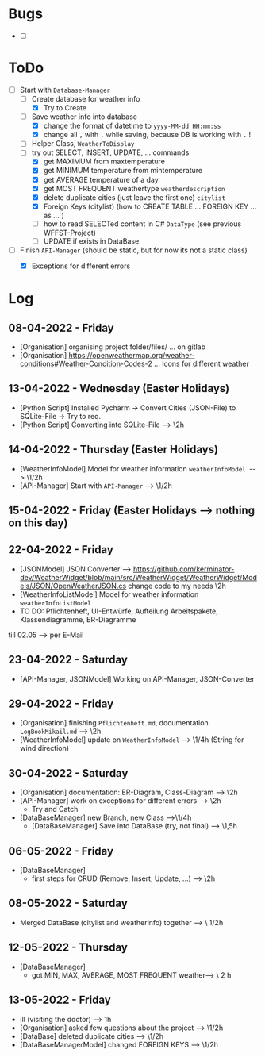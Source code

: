 # Bugs

- [ ] 

# ToDo

- [ ] Start with `Database-Manager`
  - [ ] Create database for weather info
    - [x] Try to Create
  - [ ] Save weather info into database
    - [x] change the format of datetime to `yyyy-MM-dd HH:mm:ss`
    - [x] change all `,` with `.` while saving, because DB is working with `.` !
  - [ ] Helper Class, `WeatherToDisplay`
  - [ ] try out SELECT, INSERT, UPDATE, ... commands
    - [x] get MAXIMUM from maxtemperature
    - [x] get MINIMUM temperature from mintemperature
    - [x] get AVERAGE temperature of a day
    - [x] get MOST FREQUENT weathertype `weatherdescription`
    - [x] delete duplicate cities (just leave the first one) `citylist`  
    - [x] Foreign Keys (citylist) (how to CREATE TABLE  ... FOREIGN KEY ... as ...`)
    - [ ] how to read SELECTed content in C# `DataType` (see previous WFFST-Project)
    - [ ] UPDATE if exists in DataBase
- [ ] Finish `API-Manager` (should be static, but for now its not a static class)
  - [x] Exceptions for different errors


# Log

## 08-04-2022 - Friday

- [Organisation] organising project folder/files/ ... on gitlab
- [Organisation] https://openweathermap.org/weather-conditions#Weather-Condition-Codes-2 ... Icons for different weather

## 13-04-2022 - Wednesday (Easter Holidays)
- [Python Script] Installed Pycharm -> Convert Cities (JSON-File) to SQLite-File -> Try to req.
- [Python Script] Converting into SQLite-File --> \2h

## 14-04-2022 - Thursday (Easter Holidays)
- [WeatherInfoModel] Model for weather information `weatherInfoModel `--> \1/2h
- [API-Manager] Start with `API-Manager` --> \1/2h

## 15-04-2022 - Friday (Easter Holidays --> nothing on this day)

## 22-04-2022 - Friday
- [JSONModel] JSON Converter --> https://github.com/kerminator-dev/WeatherWidget/blob/main/src/WeatherWidget/WeatherWidget/Models/JSON/OpenWeatherJSON.cs change code to my needs \2h
- [WeatherInfoListModel] Model for weather information `weatherInfoListModel`
- TO DO: Pflichtenheft, UI-Entwürfe, Aufteilung Arbeitspakete, Klassendiagramme, ER-Diagramme


till 02.05 --> per E-Mail
## 23-04-2022 - Saturday
- [API-Manager, JSONModel] Working on API-Manager, JSON-Converter

## 29-04-2022 - Friday
- [Organisation] finishing `Pflichtenheft.md`, documentation `LogBookMikail.md` --> \2h
- [WeatherInfoModel] update on `WeatherInfoModel` --> \1/4h (String for wind direction)

## 30-04-2022 - Saturday

- [Organisation] documentation: ER-Diagram, Class-Diagram --> \2h
- [API-Manager] work on exceptions for different errors --> \2h
  - Try and Catch
- [DataBaseManager] new Branch, new Class -->\1/4h
  - [DataBaseManager] Save into DataBase (try, not final) --> \1,5h

## 06-05-2022 - Friday

- [DataBaseManager]
  - first steps for CRUD (Remove, Insert, Update, ...) --> \2h

## 08-05-2022 - Saturday

- Merged DataBase (citylist and weatherinfo) together --> \ 1/2h

## 12-05-2022 - Thursday

- [DataBaseManager]
  - got MIN, MAX, AVERAGE, MOST FREQUENT weather--> \ 2 h

## 13-05-2022 - Friday

- ill (visiting the doctor) --> 1h
- [Organisation] asked few questions about the project --> \1/2h
- [DataBase] deleted duplicate cities --> \1/2h
- [DataBaseManagerModel] changed FOREIGN KEYS --> \1/2h

 
